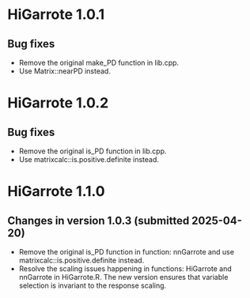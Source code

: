 # HiGarrote 1.0.1

## Bug fixes

* Remove the original make_PD function in lib.cpp.
* Use Matrix::nearPD instead.

# HiGarrote 1.0.2

## Bug fixes

* Remove the original is_PD function in lib.cpp.
* Use matrixcalc::is.positive.definite instead.

# HiGarrote 1.1.0

## Changes in version 1.0.3 (submitted 2025-04-20)

* Remove the original is_PD function in function: nnGarrote and use matrixcalc::is.positive.definite instead.
* Resolve the scaling issues happening in functions: HiGarrote and nnGarrote in HiGarrote.R. The new version ensures that variable selection is invariant to the response scaling.